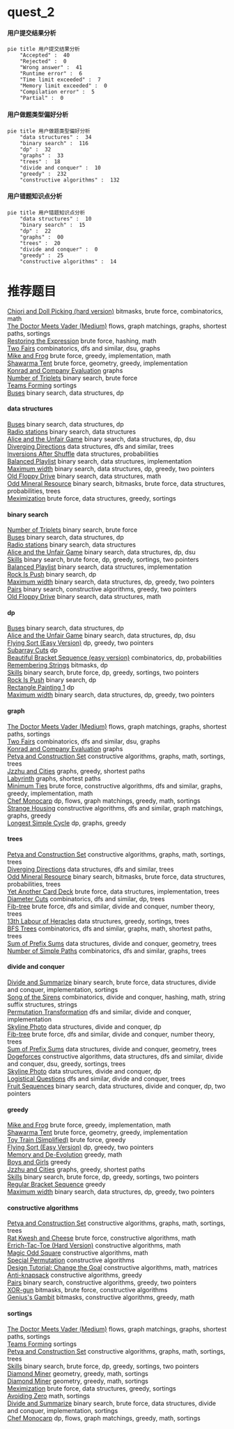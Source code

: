 # quest_2
<!-- tabs:start -->
#### **用户提交结果分析**

```mermaid
pie title 用户提交结果分析
    "Accepted" :  40
    "Rejected" :  0
    "Wrong answer" :  41
    "Runtime error" :  6
    "Time limit exceeded" :  7
    "Memory limit exceeded" :  0
    "Compilation error" :  5
    "Partial" :  0
```
#### **用户做题类型偏好分析**

```mermaid
pie title 用户做题类型偏好分析
    "data structures" :  34
    "binary search" :  116
    "dp" :  32
    "graphs" :  33
    "trees" :  18
    "divide and conquer" :  10
    "greedy" :  232
    "constructive algorithms" :  132
```
#### **用户错题知识点分析**

```mermaid
pie title 用户错题知识点分析
    "data structures" :  10
    "binary search" :  15
    "dp" :  22
    "graphs" :  00
    "trees" :  20
    "divide and conquer" :  0
    "greedy" :  25
    "constructive algorithms" :  14
```
<!-- tabs:end -->
# 推荐题目
[Chiori and Doll Picking (hard version)](http://codeforces.com/problemset/problem/1336/E2)		bitmasks,
                        brute force,
                        combinatorics,
                        math		  
[The Doctor Meets Vader (Medium)](http://codeforces.com/problemset/problem/1184/B2)		flows,
                        graph matchings,
                        graphs,
                        shortest paths,
                        sortings		  
[Restoring the Expression](http://codeforces.com/problemset/problem/898/F)		brute force,
                        hashing,
                        math		  
[Two Fairs](http://codeforces.com/problemset/problem/1276/B)		combinatorics,
                        dfs and similar,
                        dsu,
                        graphs		  
[Mike and Frog](https://codeforces.com/contest/548/problem/C)		brute force,
                        greedy,
                        implementation,
                        math		  
[Shawarma Tent](http://codeforces.com/problemset/problem/1271/C)		brute force,
                        geometry,
                        greedy,
                        implementation		  
[Konrad and Company Evaluation](http://codeforces.com/problemset/problem/1210/D)		graphs		  
[Number of Triplets](http://codeforces.com/problemset/problem/181/B)		binary search,
                        brute force		  
[Teams Forming](http://codeforces.com/problemset/problem/1092/B)		sortings		  
[Buses](http://codeforces.com/problemset/problem/101/B)		binary search,
                        data structures,
                        dp		  
<!-- tabs:start -->
#### **data structures**
[Buses](http://codeforces.com/problemset/problem/101/B)		binary search,
                        data structures,
                        dp		  
[Radio stations](http://codeforces.com/problemset/problem/762/E)		binary search,
                        data structures		  
[Alice and the Unfair Game](http://codeforces.com/problemset/problem/1236/E)		binary search,
                        data structures,
                        dp,
                        dsu		  
[Diverging Directions](http://codeforces.com/problemset/problem/838/B)		data structures,
                        dfs and similar,
                        trees		  
[Inversions After Shuffle](http://codeforces.com/problemset/problem/749/E)		data structures,
                        probabilities		  
[Balanced Playlist](http://codeforces.com/problemset/problem/1237/D)		binary search,
                        data structures,
                        implementation		  
[Maximum width](http://codeforces.com/problemset/problem/1492/C)		binary search,
                        data structures,
                        dp,
                        greedy,
                        two pointers		  
[Old Floppy Drive](http://codeforces.com/problemset/problem/1490/G)		binary search,
                        data structures,
                        math		  
[Odd Mineral Resource](http://codeforces.com/problemset/problem/1479/D)		binary search,
                        bitmasks,
                        brute force,
                        data structures,
                        probabilities,
                        trees		  
[Meximization](http://codeforces.com/problemset/problem/1497/A)		brute force,
                        data structures,
                        greedy,
                        sortings		  
#### **binary search**
[Number of Triplets](http://codeforces.com/problemset/problem/181/B)		binary search,
                        brute force		  
[Buses](http://codeforces.com/problemset/problem/101/B)		binary search,
                        data structures,
                        dp		  
[Radio stations](http://codeforces.com/problemset/problem/762/E)		binary search,
                        data structures		  
[Alice and the Unfair Game](http://codeforces.com/problemset/problem/1236/E)		binary search,
                        data structures,
                        dp,
                        dsu		  
[Skills](https://codeforces.com/contest/614/problem/D)		binary search,
                        brute force,
                        dp,
                        greedy,
                        sortings,
                        two pointers		  
[Balanced Playlist](http://codeforces.com/problemset/problem/1237/D)		binary search,
                        data structures,
                        implementation		  
[Rock Is Push](https://codeforces.com/contest/1247/problem/E)		binary search,
                        dp		  
[Maximum width](http://codeforces.com/problemset/problem/1492/C)		binary search,
                        data structures,
                        dp,
                        greedy,
                        two pointers		  
[Pairs](http://codeforces.com/problemset/problem/1463/D)		binary search,
                        constructive algorithms,
                        greedy,
                        two pointers		  
[Old Floppy Drive](http://codeforces.com/problemset/problem/1490/G)		binary search,
                        data structures,
                        math		  
#### **dp**
[Buses](http://codeforces.com/problemset/problem/101/B)		binary search,
                        data structures,
                        dp		  
[Alice and the Unfair Game](http://codeforces.com/problemset/problem/1236/E)		binary search,
                        data structures,
                        dp,
                        dsu		  
[Flying Sort (Easy Version)](http://codeforces.com/problemset/problem/1367/F1)		dp,
                        greedy,
                        two pointers		  
[Subarray Cuts](http://codeforces.com/problemset/problem/513/E1)		dp		  
[Beautiful Bracket Sequence (easy version)](http://codeforces.com/problemset/problem/1264/D1)		combinatorics,
                        dp,
                        probabilities		  
[Remembering Strings](https://codeforces.com/contest/544/problem/E)		bitmasks,
                        dp		  
[Skills](https://codeforces.com/contest/614/problem/D)		binary search,
                        brute force,
                        dp,
                        greedy,
                        sortings,
                        two pointers		  
[Rock Is Push](https://codeforces.com/contest/1247/problem/E)		binary search,
                        dp		  
[Rectangle Painting 1](http://codeforces.com/problemset/problem/1198/D)		dp		  
[Maximum width](http://codeforces.com/problemset/problem/1492/C)		binary search,
                        data structures,
                        dp,
                        greedy,
                        two pointers		  
#### **graph**
[The Doctor Meets Vader (Medium)](http://codeforces.com/problemset/problem/1184/B2)		flows,
                        graph matchings,
                        graphs,
                        shortest paths,
                        sortings		  
[Two Fairs](http://codeforces.com/problemset/problem/1276/B)		combinatorics,
                        dfs and similar,
                        dsu,
                        graphs		  
[Konrad and Company Evaluation](http://codeforces.com/problemset/problem/1210/D)		graphs		  
[Petya and Construction Set](http://codeforces.com/problemset/problem/1214/E)		constructive algorithms,
                        graphs,
                        math,
                        sortings,
                        trees		  
[Jzzhu and Cities](http://codeforces.com/problemset/problem/449/B)		graphs,
                        greedy,
                        shortest paths		  
[Labyrinth](http://codeforces.com/problemset/problem/1063/B)		graphs,
                        shortest paths		  
[Minimum Ties](http://codeforces.com/problemset/problem/1487/C)		brute force,
                        constructive algorithms,
                        dfs and similar,
                        graphs,
                        greedy,
                        implementation,
                        math		  
[Chef Monocarp](http://codeforces.com/problemset/problem/1437/C)		dp,
                        flows,
                        graph matchings,
                        greedy,
                        math,
                        sortings		  
[Strange Housing](http://codeforces.com/problemset/problem/1470/D)		constructive algorithms,
                        dfs and similar,
                        graph matchings,
                        graphs,
                        greedy		  
[Longest Simple Cycle](http://codeforces.com/problemset/problem/1476/C)		dp,
                        graphs,
                        greedy		  
#### **trees**
[Petya and Construction Set](http://codeforces.com/problemset/problem/1214/E)		constructive algorithms,
                        graphs,
                        math,
                        sortings,
                        trees		  
[Diverging Directions](http://codeforces.com/problemset/problem/838/B)		data structures,
                        dfs and similar,
                        trees		  
[Odd Mineral Resource](http://codeforces.com/problemset/problem/1479/D)		binary search,
                        bitmasks,
                        brute force,
                        data structures,
                        probabilities,
                        trees		  
[Yet Another Card Deck](http://codeforces.com/problemset/problem/1511/C)		brute force,
                        data structures,
                        implementation,
                        trees		  
[Diameter Cuts](http://codeforces.com/problemset/problem/1499/F)		combinatorics,
                        dfs and similar,
                        dp,
                        trees		  
[Fib-tree](http://codeforces.com/problemset/problem/1491/E)		brute force,
                        dfs and similar,
                        divide and conquer,
                        number theory,
                        trees		  
[13th Labour of Heracles](http://codeforces.com/problemset/problem/1466/D)		data structures,
                        greedy,
                        sortings,
                        trees		  
[BFS Trees](http://codeforces.com/problemset/problem/1495/D)		combinatorics,
                        dfs and similar,
                        graphs,
                        math,
                        shortest paths,
                        trees		  
[Sum of Prefix Sums](http://codeforces.com/problemset/problem/1303/G)		data structures,
                        divide and conquer,
                        geometry,
                        trees		  
[Number of Simple Paths](http://codeforces.com/problemset/problem/1454/E)		combinatorics,
                        dfs and similar,
                        graphs,
                        trees		  
#### **divide and conquer**
[Divide and Summarize](http://codeforces.com/problemset/problem/1461/D)		binary search,
                        brute force,
                        data structures,
                        divide and conquer,
                        implementation,
                        sortings		  
[Song of the Sirens](http://codeforces.com/problemset/problem/1466/G)		combinatorics,
                        divide and conquer,
                        hashing,
                        math,
                        string suffix structures,
                        strings		  
[Permutation Transformation](http://codeforces.com/problemset/problem/1490/D)		dfs and similar,
                        divide and conquer,
                        implementation		  
[Skyline Photo](https://codeforces.com/contest/1483/problem/C)		data structures,
                        divide and conquer,
                        dp		  
[Fib-tree](http://codeforces.com/problemset/problem/1491/E)		brute force,
                        dfs and similar,
                        divide and conquer,
                        number theory,
                        trees		  
[Sum of Prefix Sums](http://codeforces.com/problemset/problem/1303/G)		data structures,
                        divide and conquer,
                        geometry,
                        trees		  
[Dogeforces](http://codeforces.com/problemset/problem/1494/D)		constructive algorithms,
                        data structures,
                        dfs and similar,
                        divide and conquer,
                        dsu,
                        greedy,
                        sortings,
                        trees		  
[Skyline Photo](http://codeforces.com/problemset/problem/1482/E)		data structures,
                        divide and conquer,
                        dp		  
[Logistical Questions](http://codeforces.com/problemset/problem/566/C)		dfs and similar,
                        divide and conquer,
                        trees		  
[Fruit Sequences](http://codeforces.com/problemset/problem/1428/F)		binary search,
                        data structures,
                        divide and conquer,
                        dp,
                        two pointers		  
#### **greedy**
[Mike and Frog](https://codeforces.com/contest/548/problem/C)		brute force,
                        greedy,
                        implementation,
                        math		  
[Shawarma Tent](http://codeforces.com/problemset/problem/1271/C)		brute force,
                        geometry,
                        greedy,
                        implementation		  
[Toy Train (Simplified)](http://codeforces.com/problemset/problem/1129/A1)		brute force,
                        greedy		  
[Flying Sort (Easy Version)](http://codeforces.com/problemset/problem/1367/F1)		dp,
                        greedy,
                        two pointers		  
[Memory and De-Evolution](http://codeforces.com/problemset/problem/712/C)		greedy,
                        math		  
[Boys and Girls](http://codeforces.com/problemset/problem/253/A)		greedy		  
[Jzzhu and Cities](http://codeforces.com/problemset/problem/449/B)		graphs,
                        greedy,
                        shortest paths		  
[Skills](https://codeforces.com/contest/614/problem/D)		binary search,
                        brute force,
                        dp,
                        greedy,
                        sortings,
                        two pointers		  
[Regular Bracket Sequence](http://codeforces.com/problemset/problem/26/B)		greedy		  
[Maximum width](http://codeforces.com/problemset/problem/1492/C)		binary search,
                        data structures,
                        dp,
                        greedy,
                        two pointers		  
#### **constructive algorithms**
[Petya and Construction Set](http://codeforces.com/problemset/problem/1214/E)		constructive algorithms,
                        graphs,
                        math,
                        sortings,
                        trees		  
[Rat Kwesh and Cheese](http://codeforces.com/problemset/problem/621/D)		brute force,
                        constructive algorithms,
                        math		  
[Errich-Tac-Toe (Hard Version)](http://codeforces.com/problemset/problem/1450/C2)		constructive algorithms,
                        math		  
[Magic Odd Square](http://codeforces.com/problemset/problem/710/C)		constructive algorithms,
                        math		  
[Special Permutation](http://codeforces.com/problemset/problem/1352/G)		constructive algorithms		  
[Design Tutorial: Change the Goal](http://codeforces.com/problemset/problem/472/F)		constructive algorithms,
                        math,
                        matrices		  
[Anti-knapsack](http://codeforces.com/problemset/problem/1493/A)		constructive algorithms,
                        greedy		  
[Pairs](http://codeforces.com/problemset/problem/1463/D)		binary search,
                        constructive algorithms,
                        greedy,
                        two pointers		  
[XOR-gun](https://codeforces.com/contest/1456/problem/B)		bitmasks,
                        brute force,
                        constructive algorithms		  
[Genius's Gambit](http://codeforces.com/problemset/problem/1492/D)		bitmasks,
                        constructive algorithms,
                        greedy,
                        math		  
#### **sortings**
[The Doctor Meets Vader (Medium)](http://codeforces.com/problemset/problem/1184/B2)		flows,
                        graph matchings,
                        graphs,
                        shortest paths,
                        sortings		  
[Teams Forming](http://codeforces.com/problemset/problem/1092/B)		sortings		  
[Petya and Construction Set](http://codeforces.com/problemset/problem/1214/E)		constructive algorithms,
                        graphs,
                        math,
                        sortings,
                        trees		  
[Skills](https://codeforces.com/contest/614/problem/D)		binary search,
                        brute force,
                        dp,
                        greedy,
                        sortings,
                        two pointers		  
[Diamond Miner](https://codeforces.com/contest/1496/problem/C)		geometry,
                        greedy,
                        math,
                        sortings		  
[Diamond Miner](http://codeforces.com/problemset/problem/1495/A)		geometry,
                        greedy,
                        math,
                        sortings		  
[Meximization](http://codeforces.com/problemset/problem/1497/A)		brute force,
                        data structures,
                        greedy,
                        sortings		  
[Avoiding Zero](http://codeforces.com/problemset/problem/1427/A)		math,
                        sortings		  
[Divide and Summarize](http://codeforces.com/problemset/problem/1461/D)		binary search,
                        brute force,
                        data structures,
                        divide and conquer,
                        implementation,
                        sortings		  
[Chef Monocarp](http://codeforces.com/problemset/problem/1437/C)		dp,
                        flows,
                        graph matchings,
                        greedy,
                        math,
                        sortings		  
<!-- tabs:end -->
